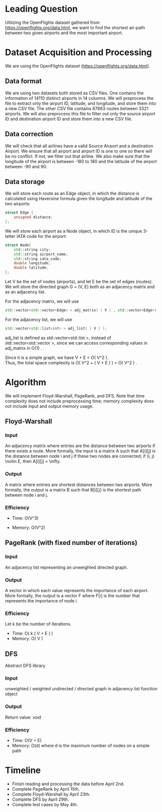 # Leading Question

Utilizing the OpenFlights dataset gathered from https://openflights.org/data.html, we want to find the shortest air-path between two given airports and the most important airport.

# Dataset Acquisition and Processing

We are using the OpenFlights dataset (https://openflights.org/data.html). 

## Data format

We are using two datasets both stored as CSV files. One contains the information of 14110 distinct airports in 14 columns. We will preprocess the file to extract only the airport ID, latitude, and longitude, and store them into a new CSV file. 
The other CSV file contains 67663 routes between 3321 airports. We will also preprocess this file to filter out only the source airport ID and destination airport ID and store them into a new CSV file.

## Data correction

We will check that all airlines have a valid Source Airport and a destination Airport. We ensure that all airport and airport ID is one to one so there will be no conflict. If not, we filter out that airline. We also make sure that the longitude of the airport is between -180 to 180 and the latitude of the airport between -90 and 90. 

## Data storage

We will store each route as an Edge object, in which the distance is calculated using Haversine formula given the longitude and latitude of the two airports:
```cpp
struct Edge {
	unsigned distance;
};
```

We will store each airport as a Node object, in which ID is the unique 3-letter IATA code for the airport:
```cpp
struct Node{
	std::string city;
	std::string airport_name;
	std::string iata_code;
	double longitude;
	double latitude;
};
```

Let V be the set of nodes (airports), and let E be the set of edges (routes).
We will store the directed graph G = (V, E) both as an adjacency matrix and as an adjacency list. 

For the adjacency matrix, we will use
```cpp
std::vector<std::vector<Edge> > adj_matrix( | V | , std::vector<Edge>( | V | ));
```
For the adjacency list, we will use
```cpp
std::vector<std::list<int> > adj_list( | V | );
```
adj_list is defined as std::vector<std::list<int> >, instead of std::vector<std::vector<Edge> >, since we can access corresponding values in adj_matrix in O(1) .

Since it is a simple graph, we have V + E = O( V^2 ).  
Thus, the total space complexity is O( V^2 + ( V + E ) ) = O( V^2 ) .


# Algorithm

We will implement Floyd-Warshall, PageRank, and DFS.
Note that time complexity does not include preprocessing time; memory complexity does not include input and output memory usage.

## Floyd-Warshall

### Input

An adjacency matrix where entries are the distance between two airports if there exists a route. More formally, the input is a matrix A such that A[i][j] is the distance between node i and j if these two nodes are connected; if (i, j) \notin E, then A[i][j] = \infty. 

### Output

A matrix where entries are shortest distances between two airports. More formally, the output is a matrix B such that B[i][j] is the shortest path between node i and j. 

### Efficiency

- Time: O(V^3)

- Memory: O(V^2)

## PageRank (with fixed number of iterations)

### Input

An adjacency list representing an unweighted directed graph.

### Output

A vector in which each value represents the importance of each airport. More formally, the output is a vector F where F[i] is the number that represents the importance of node i.

### Efficiency

Let k be the number of iterations.

- Time: O( k ( V + E ) )
- Memory: O( V )

## DFS

Abstract DFS library

### Input

unweighted / weighted undirected / directed graph in adjacency list
function object

### Output

Return value: void

### Efficiency

- Time: O(V + E)
- Memory: O(d) where d is the maximum number of nodes on a simple path

# Timeline

- Finish reading and processing the data before April 2nd. 
- Complete PageRank by April 15th.
- Complete Floyd-Warshall by April 23th. 
- Complete DFS by April 29th. 
- Complete test cases by May 4th.
